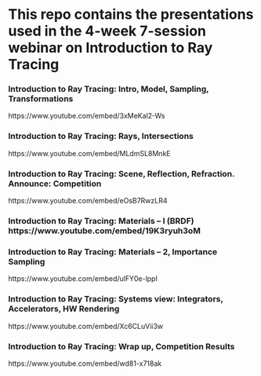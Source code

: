 
# This repo contains the presentations used in the 4-week 7-session webinar on Introduction to Ray Tracing

 <h3>Introduction to Ray Tracing: Intro, Model, Sampling, Transformations</h3>
https://www.youtube.com/embed/3xMeKal2-Ws
<h3>Introduction to Ray Tracing: Rays, Intersections</h3>
https://www.youtube.com/embed/MLdmSL8MnkE
<h3>Introduction to Ray Tracing: Scene, Reflection, Refraction. Announce: Competition</h3>
https://www.youtube.com/embed/eOsB7RwzLR4
<h3>Introduction to Ray Tracing: Materials – I (BRDF)
https://www.youtube.com/embed/19K3ryuh3oM 
<h3>Introduction to Ray Tracing: Materials – 2, Importance Sampling</h3>
https://www.youtube.com/embed/ulFY0e-lppI 
<h3>Introduction to Ray Tracing: Systems view: Integrators, Accelerators, HW Rendering</h3>
https://www.youtube.com/embed/Xc6CLuVii3w 
<h3>Introduction to Ray Tracing: Wrap up, Competition Results</h3>
https://www.youtube.com/embed/wd81-x718ak 

